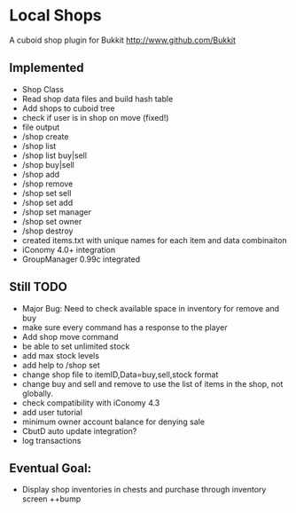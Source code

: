 Local Shops
======

A cuboid shop plugin for Bukkit
http://www.github.com/Bukkit

Implemented
-----------

* Shop Class
* Read shop data files and build hash table
* Add shops to cuboid tree
* check if user is in shop on move (fixed!)
* file output
* /shop create
* /shop list
* /shop list buy|sell
* /shop buy|sell
* /shop add
* /shop remove
* /shop set sell
* /shop set add
* /shop set manager
* /shop set owner
* /shop destroy
* created items.txt with unique names for each item and data combinaiton
* iConomy 4.0+ integration
* GroupManager 0.99c integrated

Still TODO
-----------

* Major Bug: Need to check available space in inventory for remove and buy
* make sure every command has a response to the player
* Add shop move command
* be able to set unlimited stock
* add max stock levels
* add help to /shop set
* change shop file to itemID,Data=buy,sell,stock format
* change buy and sell and remove to use the list of items in the shop, not globally. 
* check compatibility with iConomy 4.3
* add user tutorial
* minimum owner account balance for denying sale
* CbutD auto update integration?
* log transactions

Eventual Goal:
-----------
* Display shop inventories in chests and purchase through inventory screen ++bump